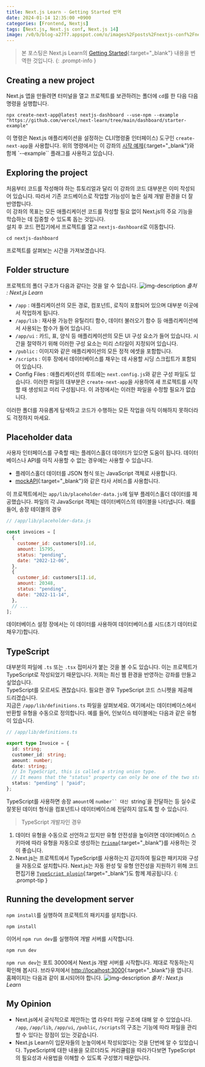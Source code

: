 ```yaml
---
title: Next.js Learn - Getting Started 번역
date: 2024-01-14 12:35:00 +0900
categories: [Frontend, Nextjs]
tags: [Next.js, Next.js conf, Next.js 14]
image: /v0/b/blog-a27f7.appspot.com/o/images%2Fposts%2Fnextjs-conf%2Fnextjs.png?alt=media&token=09247773-9707-4dd1-b3ca-3fe7f943497a
---
```


> 본 포스팅은 Next.js Learn의 [Getting Started](https://nextjs.org/learn/dashboard-app/getting-started){:target="\_blank"} 내용을 번역한 것입니다.
{: .prompt-info }

## Creating a new project

Next.js 앱을 만들려면 터미널을 열고 프로젝트를 보관하려는 폴더에 `cd`를 한 다음 다음 명령을 실행합니다.

```shell
npx create-next-app@latest nextjs-dashboard --use-npm --example "https://github.com/vercel/next-learn/tree/main/dashboard/starter-example"
```

이 명령은 Next.js 애플리케이션을 설정하는 CLI(명령줄 인터페이스) 도구인 `create-next-app`을 사용합니다. 위의 명령에서는 이 강좌의 [시작 예제](https://github.com/vercel/next-learn/tree/main/dashboard/starter-example){:target="\_blank"}와 함께 `--example`` 플래그를 사용하고 있습니다.

## Exploring the project

처음부터 코드를 작성해야 하는 튜토리얼과 달리 이 강좌의 코드 대부분은 이미 작성되어 있습니다. 따라서 기존 코드베이스로 작업할 가능성이 높은 실제 개발 환경을 더 잘 반영합니다. <br />
이 강좌의 목표는 모든 애플리케이션 코드를 작성할 필요 없이 Next.js의 주요 기능을 학습하는 데 집중할 수 있도록 돕는 것입니다. <br />
설치 후 코드 편집기에서 프로젝트를 열고 `nextjs-dashboard`로 이동합니다.

```shell
cd nextjs-dashboard
```

프로젝트를 살펴보는 시간을 가져보겠습니다.

## Folder structure

프로젝트의 폴더 구조가 다음과 같다는 것을 알 수 있습니다.
![img-description](/v0/b/blog-a27f7.appspot.com/o/images%2Fposts%2Fgetting-started%2Ffolder-structure.png?alt=media&token=238b6c3f-f741-487b-930b-2a95662b0d95)
_출처 : Next.js Learn_

- `/app` : 애플리케이션의 모든 경로, 컴포넌트, 로직이 포함되어 있으며 대부분 이곳에서 작업하게 됩니다.
- `/app/lib` : 재사용 가능한 유틸리티 함수, 데이터 불러오기 함수 등 애플리케이션에서 사용되는 함수가 들어 있습니다.
- `/app/ui` : 카드, 표, 양식 등 애플리케이션의 모든 UI 구성 요소가 들어 있습니다. 시간을 절약하기 위해 이러한 구성 요소는 미리 스타일이 지정되어 있습니다.
- `/public` : 이미지와 같은 애플리케이션의 모든 정적 에셋을 포함합니다.
- `/scripts` : 이후 장에서 데이터베이스를 채우는 데 사용할 시딩 스크립트가 포함되어 있습니다.
- Config Files : 애플리케이션의 루트에는 `next.config.js`와 같은 구성 파일도 있습니다. 이러한 파일의 대부분은 `create-next-app`을 사용하여 새 프로젝트를 시작할 때 생성되고 미리 구성됩니다. 이 과정에서는 이러한 파일을 수정할 필요가 없습니다.

이러한 폴더를 자유롭게 탐색하고 코드가 수행하는 모든 작업을 아직 이해하지 못하더라도 걱정하지 마세요.

## Placeholder data

사용자 인터페이스를 구축할 때는 플레이스홀더 데이터가 있으면 도움이 됩니다. 데이터베이스나 API를 아직 사용할 수 없는 경우에는 사용할 수 있습니다.

- 플레이스홀더 데이터를 JSON 형식 또는 JavaScript 객체로 사용합니다.
- [mockAPI](https://mockapi.io/){:target="\_blank"}와 같은 타사 서비스를 사용합니다.

이 프로젝트에서는 `app/lib/placeholder-data.js`에 일부 플레이스홀더 데이터를 제공했습니다. 파일의 각 JavaScript 객체는 데이터베이스의 테이블을 나타냅니다. 예를 들어, 송장 테이블의 경우

```javascript
// /app/lib/placeholder-data.js

const invoices = [
  {
    customer_id: customers[0].id,
    amount: 15795,
    status: "pending",
    date: "2022-12-06",
  },
  {
    customer_id: customers[1].id,
    amount: 20348,
    status: "pending",
    date: "2022-11-14",
  },
  // ...
];
```

데이터베이스 설정 장에서는 이 데이터를 사용하여 데이터베이스를 시드(초기 데이터로 채우기)합니다.

## TypeScript

대부분의 파일에 `.ts` 또는 `.tsx` 접미사가 붙는 것을 볼 수도 있습니다. 이는 프로젝트가 TypeScript로 작성되었기 때문입니다. 저희는 최신 웹 환경을 반영하는 강좌를 만들고 싶었습니다. <br />
TypeScript를 모르셔도 괜찮습니다. 필요한 경우 TypeScript 코드 스니펫을 제공해 드리겠습니다. <br/>
지금은 `/app/lib/definitions.ts` 파일을 살펴보세요. 여기에서는 데이터베이스에서 반환할 유형을 수동으로 정의합니다. 예를 들어, 인보이스 테이블에는 다음과 같은 유형이 있습니다.

```typescript
// /app/lib/definitions.ts

export type Invoice = {
  id: string;
  customer_id: string;
  amount: number;
  date: string;
  // In TypeScript, this is called a string union type.
  // It means that the "status" property can only be one of the two strings: 'pending' or 'paid'.
  status: "pending" | "paid";
};
```

TypeScript를 사용하면 송장 `amount`에 ` number`` 대신  `string`을 전달하는 등 실수로 잘못된 데이터 형식을 컴포넌트나 데이터베이스에 전달하지 않도록 할 수 있습니다.

> TypeScript 개발자인 경우
  1. 데이터 유형을 수동으로 선언하고 있지만 유형 안전성을 높이려면 데이터베이스 스키마에 따라 유형을 자동으로 생성하는 [`Prisma`](https://www.prisma.io/){:target="\_blank"}를 사용하는 것이 좋습니다.
  2. Next.js는 프로젝트에서 TypeScript를 사용하는지 감지하여 필요한 패키지와 구성을 자동으로 설치합니다. Next.js는 자동 완성 및 유형 안전성을 지원하기 위해 코드 편집기용 [`TypeScript plugin`](https://nextjs.org/docs/app/building-your-application/configuring/typescript#typescript-plugin){:target="\_blank"}도 함께 제공됩니다.
{: .prompt-tip }

## Running the development server
`npm install`를 실행하여 프로젝트의 패키지를 설치합니다.
```shell
npm install
```
이어서 `npm run dev`를 실행하여 개발 서버를 시작합니다.
```shell
npm run dev
```
`npm run dev`는 포트 3000에서 Next.js 개발 서버를 시작합니다. 제대로 작동하는지 확인해 봅시다. 브라우저에서 [http://localhost:3000](http://localhost:3000){:target="\_blank"}을 엽니다. 홈페이지는 다음과 같이 표시되어야 합니다.
![img-description](/v0/b/blog-a27f7.appspot.com/o/images%2Fposts%2Fgetting-started%2Fhomepage.png?alt=media&token=d3373c19-7753-4143-8246-0e160a17daad)
_출처 : Next.js Learn_


## My Opinion
- Next.js에서 공식적으로 제안하는 앱 라우터 파일 구조에 대해 알 수 있었습니다. `/app`, `/app/lib`, `/app/ui`, `/public`, `/scripts`의 구조는 기능에 따라 파일을 관리할 수 있다는 장점이 있는 것같습니다.
- Next.js Learn이 입문자들의 눈높이에서 작성되었다는 것을 단번에 알 수 있었습니다. TypeScript에 대한 내용을 모르더라도 커리큘럼을 따라가다보면 TypeScript의 필요성과 사용법을 이해할 수 있도록 구성했기 때문입니다.

